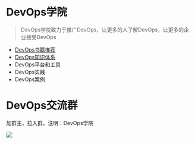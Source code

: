 # DevOps学院

> DevOps学院致力于推广DevOps，让更多的人了解DevOps，让更多的企业接受DevOps

* [DevOps书籍推荐](<https://github.com/doterme/DevOps-Academy/blob/master/docs/book_list.md>)
* [DevOps知识体系](<https://github.com/doterme/DevOps-Academy/tree/master/knowledge>)
* DevOps平台和工具
* DevOps实践
* DevOps案例

# DevOps交流群

加群主，拉入群，注明：DevOps学院

![](E:\devops\DevOps-Academy\imgs\weechat.jpg)